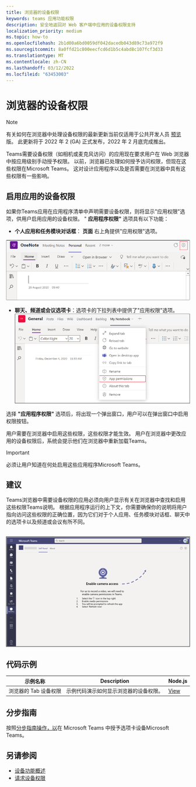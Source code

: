 ```yaml
---
title: 浏览器的设备权限
keywords: teams 应用功能权限
description: 安全地返回对 Web 客户端中应用的设备权限支持
localization_priority: medium
ms.topic: how-to
ms.openlocfilehash: 2b1d00a6bd0059df042dacedb043d89c73a972f9
ms.sourcegitcommit: 8a0ffd21c800eecfcd6d1b5c4abd8c107fcf3d33
ms.translationtype: MT
ms.contentlocale: zh-CN
ms.lasthandoff: 03/12/2022
ms.locfileid: "63453003"
---
```

# <a name="device-permissions-for-the-browser"></a>浏览器的设备权限

> [!NOTE]
> 有关如何在浏览器中处理设备权限的最新更新当前仅适用于公共开发人员 [预览](../../resources/dev-preview/developer-preview-intro.md) 版。
> 此更新将于 2022 年 2 (GA) 正式发布，2022 年 2 月底完成推出。

Teams需要设备权限（如相机或麦克风访问）的应用现在要求用户在 Web 浏览器中按应用级别手动授予权限。 以前，浏览器已处理如何授予访问权限，但现在这些权限在Microsoft Teams。 这对设计应用程序以及是否需要在浏览器中具有这些权限有一些影响。

## <a name="enable-apps-device-permissions"></a>启用应用的设备权限

如果你Teams应用在应用程序清单中声明需要设备[](native-device-permissions.md#specify-permissions)权限，则将显示"应用权限"选项，供用户启用应用的设备权限。 " **应用程序权限"** 选项具有以下功能：

* **个人应用和任务模块对话框**： **页面** 右上角提供"应用权限"选项。
<img src="../../assets/images/tabs/apppermissions.png" alt="App permissions button" width="800"/>

* **聊天、频道或会议选项卡**：选项卡的下拉列表中提供了"应用权限"选项。 ![应用程序权限下拉列表](../../assets/images/tabs/drop-downapppermissions.png)

选择 **"应用程序权限"** 选项后，将出现一个弹出窗口，用户可以在弹出窗口中启用权限按钮。

用户需要在浏览器中启用这些权限，这些权限才能生效。 用户在浏览器中更改应用的设备权限后，系统会提示他们在浏览器中重新加载Teams。

> [!IMPORTANT]
> 必须让用户知道在何处启用这些应用程序Microsoft Teams。

## <a name="recommendation"></a>建议

Teams浏览器中需要设备权限的应用必须向用户显示有关在浏览器中查找和启用这些权限Teams说明。 根据应用程序运行的上下文，你需要确保你的说明将用户指向访问这些权限的正确位置，因为它们对于个人应用、任务模块对话框、聊天中的选项卡以及频道或会议有所不同。

</br>
<img src="../../assets/images/tabs/enable-access.png" alt="Enable camera access" width="800"/>

## <a name="code-sample"></a>代码示例

|示例名称 | Description | Node.js |
|----------------|-----------------|--------------|
| 浏览器的 Tab 设备权限 | 示例代码演示如何显示浏览器的设备权限。 | [View](https://github.com/OfficeDev/Microsoft-Teams-Samples/tree/main/samples/tab-device-permissions/nodejs) |

## <a name="step-by-step-guide"></a>分步指南

按照[分步指南操作，以](../../sbs-tab-device-permissions.yml)在 Microsoft Teams 中授予选项卡设备Microsoft Teams。

## <a name="see-also"></a>另请参阅

* [设备功能概述](device-capabilities-overview.md)
* [请求设备权限](native-device-permissions.md)
